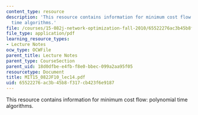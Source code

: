 ```yaml
---
content_type: resource
description: 'This resource contains information for minimum cost flow: polynomial
  time algorithms.'
file: /courses/15-082j-network-optimization-fall-2010/65522276ac3b45b8f317cb423f6e9187_MIT15_082JF10_lec14.pdf
file_type: application/pdf
learning_resource_types:
- Lecture Notes
ocw_type: OCWFile
parent_title: Lecture Notes
parent_type: CourseSection
parent_uid: 18d0dfbe-e4fb-f8e0-bbec-099a2aa95f05
resourcetype: Document
title: MIT15_082JF10_lec14.pdf
uid: 65522276-ac3b-45b8-f317-cb423f6e9187
---
```

This resource contains information for minimum cost flow: polynomial time algorithms.